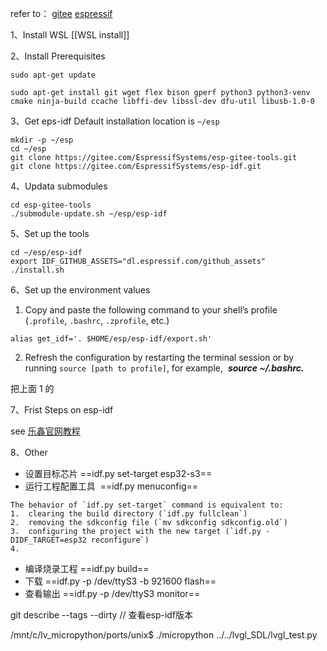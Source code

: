 refer to：
[gitee](https://gitee.com/EspressifSystems/esp-gitee-tools/blob/master/docs/README-submodule-update.md)
[espressif](https://docs.espressif.com/projects/esp-idf/en/latest/esp32/get-started/linux-macos-setup.html)

1、Install WSL
[[WSL install]]

2、Install Prerequisites
~~~
sudo apt-get update

sudo apt-get install git wget flex bison gperf python3 python3-venv cmake ninja-build ccache libffi-dev libssl-dev dfu-util libusb-1.0-0
~~~

3、Get eps-idf
Default installation location is `~/esp`
~~~
mkdir -p ~/esp
cd ~/esp
git clone https://gitee.com/EspressifSystems/esp-gitee-tools.git
git clone https://gitee.com/EspressifSystems/esp-idf.git
~~~

4、Updata submodules
~~~
cd esp-gitee-tools
./submodule-update.sh ~/esp/esp-idf
~~~

5、Set up the tools
~~~
cd ~/esp/esp-idf
export IDF_GITHUB_ASSETS="dl.espressif.com/github_assets"
./install.sh
~~~

6、Set up the environment values
1. Copy and paste the following command to your shell’s profile (`.profile`, `.bashrc`, `.zprofile`, etc.)
~~~
alias get_idf='. $HOME/esp/esp-idf/export.sh'
~~~
2.  Refresh the configuration by restarting the terminal session or by running `source [path to profile]`, for example,  ***source ~/.bashrc.***

把上面 1 的

7、Frist Steps on esp-idf

see [乐鑫官网教程](https://docs.espressif.com/projects/esp-idf/en/latest/esp32/get-started/linux-macos-setup.html)

8、Other
- 设置目标芯片
==idf.py set-target esp32-s3==
- 运行工程配置工具 
==idf.py menuconfig==

~~~
The behavior of `idf.py set-target` command is equivalent to:
1.  clearing the build directory (`idf.py fullclean`)
2.  removing the sdkconfig file (`mv sdkconfig sdkconfig.old`)
3.  configuring the project with the new target (`idf.py -DIDF_TARGET=esp32 reconfigure`)
4. 
~~~
- 编译烧录工程
==idf.py build==
- 下载
==idf.py -p /dev/ttyS3 -b 921600 flash==
- 查看输出
==idf.py -p /dev/ttyS3 monitor==

git describe --tags --dirty // 查看esp-idf版本

/mnt/c/lv_micropython/ports/unix$ ./micropython ../../lvgl_SDL/lvgl_test.py

